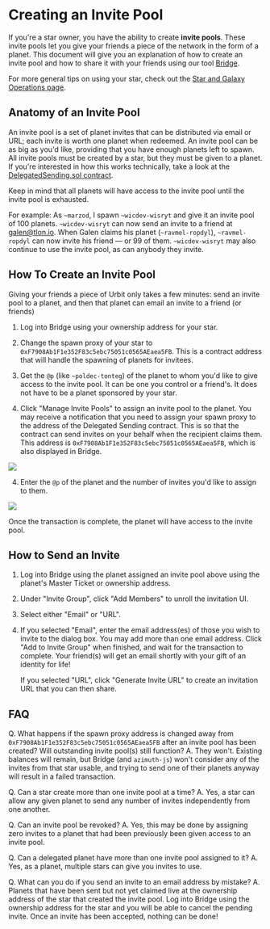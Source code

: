 # Creating an Invite Pool

If you're a star owner, you have the ability to create **invite pools**. These invite pools let you give your friends a piece of the network in the form of a planet. This document will give you an explanation of how to create an invite pool and how to share it with your friends using our tool [Bridge](https://bridge.urbit.org).

For more general tips on using your star, check out the [Star and Galaxy Operations page](manual/).

## Anatomy of an Invite Pool

An invite pool is a set of planet invites that can be distributed via email or URL; each invite is worth one planet when redeemed. An invite pool can be as big as you'd like, providing that you have enough planets left to spawn. All invite pools must be created by a star, but they must be given to a planet. If you're interested in how this works technically, take a look at the [DelegatedSending.sol contract](https://github.com/urbit/azimuth/blob/master/contracts/DelegatedSending.sol).

Keep in mind that all planets will have access to the invite pool until the invite pool is exhausted.

For example: As `~marzod`, I spawn `~wicdev-wisryt` and give it an invite pool of 100 planets. `~wicdev-wisryt` can now send an invite to a friend at galen@tlon.io. When Galen claims his planet (`~ravmel-ropdyl`), `~ravmel-ropdyl` can now invite his friend — or 99 of them. `~wicdev-wisryt` may also continue to use the invite pool, as can anybody they invite.

## How To Create an Invite Pool

Giving your friends a piece of Urbit only takes a few minutes: send an invite pool to a planet, and then that planet can email an invite to a friend (or friends)

1. Log into Bridge using your ownership address for your star.

2. Change the spawn proxy of your star to `0xF7908Ab1F1e352F83c5ebc75051c0565AEaea5FB`. This is a contract address that will handle the spawning of planets for invitees.

3. Get the `@p` (like `~poldec-tonteg`) of the planet to whom you'd like to give access to the invite pool. It can be one you control or a friend's. It does not have to be a planet sponsored by your star.

3. Click "Manage Invite Pools" to assign an invite pool to the planet. You may receive a notification that you need to assign your spawn proxy to the address of the Delegated Sending contract. This is so that the contract can send invites on your behalf when the recipient claims them. This address is `0xF7908Ab1F1e352F83c5ebc75051c0565AEaea5FB`, which is also displayed in Bridge.

![](https://media.urbit.org/docs/invite-pool/browser-point.png)

4. Enter the `@p` of the planet and the number of invites you'd like to assign to them.

![](https://media.urbit.org/docs/invite-pool/browser-create-pool.png)

Once the transaction is complete, the planet will have access to the invite pool.

## How to Send an Invite

1. Log into Bridge using the planet assigned an invite pool above using the planet's Master Ticket or ownership address.

2. Under "Invite Group", click "Add Members" to unroll the invitation UI.

3. Select either "Email" or "URL".

4. If you selected "Email", enter the email address(es) of those you wish to invite to the dialog box. You may add more than one email address. Click "Add to Invite Group" when finished, and wait for the transaction to complete. Your friend(s) will get an email shortly with your gift of an identity for life!

   If you selected "URL", click "Generate Invite URL" to create an invitation URL that you can then share.

## FAQ

Q. What happens if the spawn proxy address is changed away from `0xF7908Ab1F1e352F83c5ebc75051c0565AEaea5FB` after an invite pool has been created? Will outstanding invite pool(s) still function?
A. They won't. Existing balances will remain, but Bridge (and `azimuth-js`) won't consider any of the invites from that star usable, and trying to send one of their planets anyway will result in a failed transaction.

Q. Can a star create more than one invite pool at a time?
A. Yes, a star can allow any given planet to send any number of invites independently from one another.

Q. Can an invite pool be revoked?
A. Yes, this may be done by assigning zero invites to a planet that had been previously been given access to an invite pool.

Q. Can a delegated planet have more than one invite pool assigned to it?
A. Yes, as a planet, multiple stars can give you invites to use.

Q. What can you do if you send an invite to an email address by mistake?
A. Planets that have been sent but not yet claimed live at the ownership address of the star that created the invite pool. Log into Bridge using the ownership address for the star and you will be able to cancel the pending invite. Once an invite has been accepted, nothing can be done!
